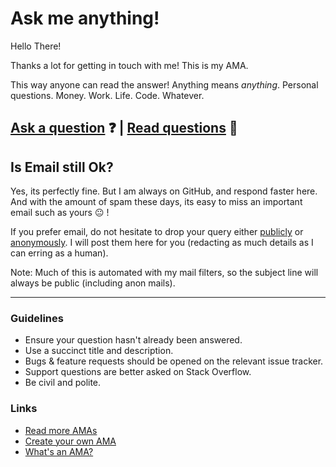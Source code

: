 # Ask me anything!

Hello There!

Thanks a lot for getting in touch with me! This is my AMA.

This way anyone can read the answer!
Anything means *anything*. Personal questions. Money. Work. Life. Code. Whatever.

## [Ask a question](../../issues/new) :question: | [Read questions](../../issues?utf8=%E2%9C%93&q=is%3Aissue%20is%3Aclosed%20sort%3Aupdated-desc%20-label%3Ahidden) :eyes:

## Is Email still Ok?

Yes, its perfectly fine. But I am always on GitHub, and respond faster here. And with the amount of spam these days, its easy to miss an important email such as yours :neutral_face: !

If you prefer email, do not hesitate to drop your query either [publicly](mailto:rishi.pithadiya+ama@gmail.com) or [anonymously](mailto:rishi.pithadiya+anonama@gmail.com). I will post them here for you (redacting as much details as I can erring as a human).

Note: Much of this is automated with my mail filters, so the subject line will always be public (including anon mails).

---

### Guidelines

- Ensure your question hasn't already been answered.
- Use a succinct title and description.
- Bugs & feature requests should be opened on the relevant issue tracker.
- Support questions are better asked on Stack Overflow.
- Be civil and polite.

### Links

- [Read more AMAs](https://github.com/sindresorhus/amas)
- [Create your own AMA](https://github.com/sindresorhus/amas/blob/master/create-ama.md)
- [What's an AMA?](https://en.wikipedia.org/wiki//r/IAmA)
